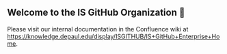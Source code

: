 ## Welcome to the IS GitHub Organization 👋

Please visit our internal documentation in the Confluence wiki at https://knowledge.depaul.edu/display/ISGITHUB/IS+GitHub+Enterprise+Home.
